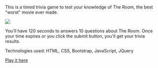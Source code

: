 This is a timed trivia game to test your knowledge of The Room, the best "worst" movie ever made. 

<img src="ReadmeImage.png">

You'll have 120 seconds to answers 10 questions about The Room. Once your time expires or you click the submit button, you'll get your trivia results. 

Technologies used: HTML, CSS, Bootstrap, JavaScript, JQuery

[Play it here](https://falondarville.github.io/TriviaGame/)